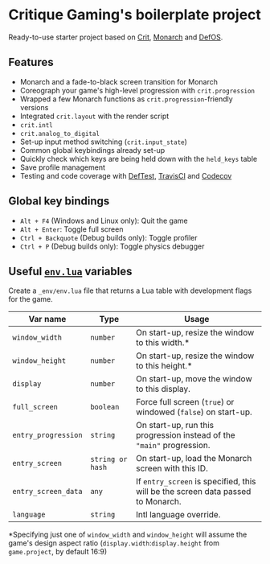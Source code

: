 # Critique Gaming's boilerplate project

Ready-to-use starter project based on [Crit], [Monarch] and [DefOS].

[Crit]: https://github.com/dapetcu21/crit
[Monarch]: https://github.com/britzl/monarch
[DefOS]: https://github.com/subsoap/defos

## Features

* Monarch and a fade-to-black screen transition for Monarch
* Coreograph your game's high-level progression with `crit.progression`
* Wrapped a few Monarch functions as `crit.progression`-friendly versions
* Integrated `crit.layout` with the render script
* `crit.intl`
* `crit.analog_to_digital`
* Set-up input method switching (`crit.input_state`)
* Common global keybindings already set-up
* Quickly check which keys are being held down with the `held_keys` table
* Save profile management
* Testing and code coverage with [DefTest], [TravisCI] and [Codecov]

[DefTest]: https://github.com/britzl/deftest
[TravisCI]: https://travis-ci.com
[Codecov]: https://codecov.io

## Global key bindings

* `Alt + F4` (Windows and Linux only): Quit the game
* `Alt + Enter`: Toggle full screen
* `Ctrl + Backquote` (Debug builds only): Toggle profiler
* `Ctrl + P` (Debug builds only): Toggle physics debugger

## Useful [`env.lua`](https://critique-gaming.github.io/crit/modules/crit.env.html) variables

Create a `_env/env.lua` file that returns a Lua table with development flags for the game.

|Var name|Type|Usage|
|-|-|-|
|`window_width`|`number`|On start-up, resize the window to this width.&ast;|
|`window_height`|`number`|On start-up, resize the window to this height.&ast;|
|`display`|`number`|On start-up, move the window to this display.|
|`full_screen`|`boolean`|Force full screen (`true`) or windowed (`false`) on start-up.|
|`entry_progression`|`string`|On start-up, run this progression instead of the `"main"` progression.|
|`entry_screen`|`string or hash`|On start-up, load the Monarch screen with this ID.|
|`entry_screen_data`|`any`|If `entry_screen` is specified, this will be the screen data passed to Monarch.|
|`language`|`string`|Intl language override.|

&ast;Specifying just one of `window_width` and `window_height` will assume the game's design aspect ratio (`display.width`:`display.height` from `game.project`, by default 16:9)
